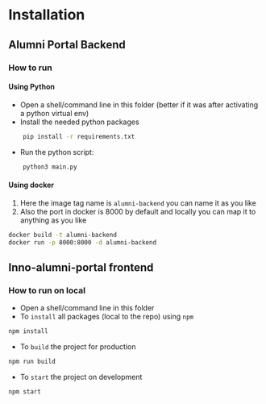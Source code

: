 # Installation

## Alumni Portal Backend

### How to run

#### Using Python

- Open a shell/command line in this folder (better if it was after activating a python virtual env)
- Install the needed python packages

```bash
    pip install -r requirements.txt
```

- Run the python script:

```bash
    python3 main.py
```

#### Using docker

1. Here the image tag name is `alumni-backend` you can name it as you like
2. Also the port in docker is 8000 by default and locally you can map it to anything as you like

```bash
docker build -t alumni-backend
docker run -p 8000:8000 -d alumni-backend
```

## Inno-alumni-portal frontend

### How to run on local

- Open a shell/command line in this folder
- To `install` all packages (local to the repo) using `npm`

```bash
npm install
```

- To `build` the project for production

```bash
npm run build
```

- To `start` the project on development

```bash
npm start
```
